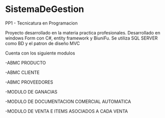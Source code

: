 # SistemaDeGestion
PP1 - Tecnicatura en Programacion

Proyecto desarrollado en la materia practica profesionales. Desarrollado en windows Form con C#, entity framework y BiuniFu. 
Se utiliza SQL SERVER como BD y el patron de diseño MVC 

Cuenta con los siguiente modulos

-ABMC PRODUCTO 

-ABMC CLIENTE

-ABMC PROVEEDORES

-MODULO DE GANACIAS

-MODULO DE DOCUMENTACION COMERCIAL AUTOMATICA 

-MODULO DE VENTA E ITEMS ASOCIADOS A CADA VENTA


